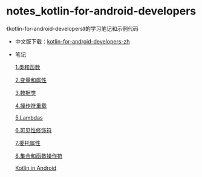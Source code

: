 # notes_kotlin-for-android-developers
《kotlin-for-android-developers》的学习笔记和示例代码

- 中文版下载：[kotlin-for-android-developers-zh](https://github.com/kinneyyan/notes_kotlin-for-android-developers/raw/master/kotlin-for-android-developers-zh.epub)

- 笔记

    [1.类和函数](https://github.com/kinneyyan/notes_kotlin-for-android-developers/blob/master/notes/1.类和函数.md)
    
    [2.变量和属性](https://github.com/kinneyyan/notes_kotlin-for-android-developers/blob/master/notes/2.变量和属性.md)
    
    [3.数据类](https://github.com/kinneyyan/notes_kotlin-for-android-developers/blob/master/notes/3.数据类.md)
    
    [4.操作符重载](https://github.com/kinneyyan/notes_kotlin-for-android-developers/blob/master/notes/4.操作符重载.md)
    
    [5.Lambdas](https://github.com/kinneyyan/notes_kotlin-for-android-developers/blob/master/notes/5.Lambdas.md)

    [6.可见性修饰符](https://github.com/kinneyyan/notes_kotlin-for-android-developers/blob/master/notes/6.可见性修饰符.md)
    
    [7.委托属性](https://github.com/kinneyyan/notes_kotlin-for-android-developers/blob/master/notes/7.委托属性.md)
    
    [8.集合和函数操作符](https://github.com/kinneyyan/notes_kotlin-for-android-developers/blob/master/notes/8.集合和函数操作符.md)

    [Kotlin in Android](https://github.com/kinneyyan/notes_kotlin-for-android-developers/blob/master/notes/Kotlin%20in%20Android.md)


